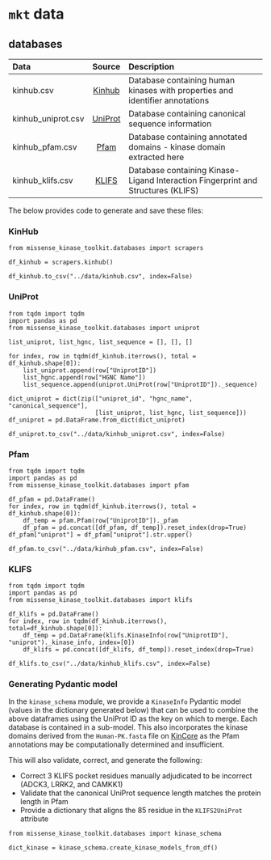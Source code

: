 # `mkt` data

## databases

| Data               | Source                                           | Description                                                                      |
| :------------------| :----------------------------------------------: | :--------------------------------------------------------------------------------|
| kinhub.csv         |  [Kinhub](http://www.kinhub.org/kinases.html)    | Database containing human kinases with properties and identifier annotations     |
| kinhub_uniprot.csv |  [UniProt](https://www.uniprot.org/uniprotkb)    | Database containing canonical sequence information                               |
| kinhub_pfam.csv    |  [Pfam](https://www.ebi.ac.uk/interpro/)         | Database containing annotated domains - kinase domain extracted here             |
| kinhub_klifs.csv   |  [KLIFS](https://klifs.net/)                     | Database containing Kinase-Ligand Interaction Fingerprint and Structures (KLIFS) |

The below provides code to generate and save these files:

### KinHub

```
from missense_kinase_toolkit.databases import scrapers

df_kinhub = scrapers.kinhub()

df_kinhub.to_csv("../data/kinhub.csv", index=False)
```

### UniProt

```
from tqdm import tqdm
import pandas as pd
from missense_kinase_toolkit.databases import uniprot

list_uniprot, list_hgnc, list_sequence = [], [], []

for index, row in tqdm(df_kinhub.iterrows(), total = df_kinhub.shape[0]):
    list_uniprot.append(row["UniprotID"])
    list_hgnc.append(row["HGNC Name"])
    list_sequence.append(uniprot.UniProt(row["UniprotID"])._sequence)

dict_uniprot = dict(zip(["uniprot_id", "hgnc_name", "canonical_sequence"], 
                        [list_uniprot, list_hgnc, list_sequence]))
df_uniprot = pd.DataFrame.from_dict(dict_uniprot)

df_uniprot.to_csv("../data/kinhub_uniprot.csv", index=False)
```

### Pfam

```
from tqdm import tqdm
import pandas as pd
from missense_kinase_toolkit.databases import pfam

df_pfam = pd.DataFrame()
for index, row in tqdm(df_kinhub.iterrows(), total = df_kinhub.shape[0]):
    df_temp = pfam.Pfam(row["UniprotID"])._pfam
    df_pfam = pd.concat([df_pfam, df_temp]).reset_index(drop=True)
df_pfam["uniprot"] = df_pfam["uniprot"].str.upper()

df_pfam.to_csv("../data/kinhub_pfam.csv", index=False)
```

### KLIFS

```
from tqdm import tqdm
import pandas as pd
from missense_kinase_toolkit.databases import klifs

df_klifs = pd.DataFrame()
for index, row in tqdm(df_kinhub.iterrows(), total=df_kinhub.shape[0]):
    df_temp = pd.DataFrame(klifs.KinaseInfo(row["UniprotID"], "uniprot")._kinase_info, index=[0])
    df_klifs = pd.concat([df_klifs, df_temp]).reset_index(drop=True)

df_klifs.to_csv("../data/kinhub_klifs.csv", index=False)
```

### Generating Pydantic model

In the `kinase_schema` module, we provide a `KinaseInfo` Pydantic model (values in the dictionary generated below) that can be used to combine the above dataframes using the UniProt ID as the key on which to merge. Each database is contained in a sub-model. This also incorporates the kinase domains derived from the `Human-PK.fasta` file on [KinCore](http://dunbrack.fccc.edu/kincore/home) as the Pfam annotations may be computationally determined and insufficient.

This will also validate, correct, and generate the following:
+ Correct 3 KLIFS pocket residues manually adjudicated to be incorrect (ADCK3, LRRK2, and CAMKK1)
+ Validate that the canonical UniProt sequence length matches the protein length in Pfam
+ Provide a dictionary that aligns the 85 residue in the `KLIFS2UniProt` attribute

```
from missense_kinase_toolkit.databases import kinase_schema

dict_kinase = kinase_schema.create_kinase_models_from_df()
```
